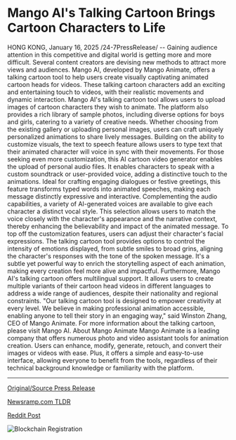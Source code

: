 # Mango AI's Talking Cartoon Brings Cartoon Characters to Life

HONG KONG, January 16, 2025 /24-7PressRelease/ -- Gaining audience attention in this competitive and digital world is getting more and more difficult. Several content creators are devising new methods to attract more views and audiences. Mango AI, developed by Mango Animate, offers a talking cartoon tool to help users create visually captivating animated cartoon heads for videos. These talking cartoon characters add an exciting and entertaining touch to videos, with their realistic movements and dynamic interaction.  Mango AI's talking cartoon tool allows users to upload images of cartoon characters they wish to animate. The platform also provides a rich library of sample photos, including diverse options for boys and girls, catering to a variety of creative needs. Whether choosing from the existing gallery or uploading personal images, users can craft uniquely personalized animations to share lively messages.  Building on the ability to customize visuals, the text to speech feature allows users to type text that their animated character will voice in sync with their movements. For those seeking even more customization, this AI cartoon video generator enables the upload of personal audio files. It enables characters to speak with a custom soundtrack or user-provided voice, adding a distinctive touch to the animations. Ideal for crafting engaging dialogues or festive greetings, this feature transforms typed words into animated speeches, making each message distinctly expressive and interactive.  Complementing the audio capabilities, a variety of AI-generated voices are available to give each character a distinct vocal style. This selection allows users to match the voice closely with the character's appearance and the narrative context, thereby enhancing the believability and impact of the animated message.  To top off the customization features, users can adjust their character's facial expressions. The talking cartoon tool provides options to control the intensity of emotions displayed, from subtle smiles to broad grins, aligning the character's responses with the tone of the spoken message. It's a subtle yet powerful way to enrich the storytelling aspect of each animation, making every creation feel more alive and impactful.  Furthermore, Mango AI's talking cartoon offers multilingual support. It allows users to create multiple variants of their cartoon head videos in different languages to address a wide range of audiences, despite their nationality and regional constraints.  "Our talking cartoon tool is designed to empower creativity at every level. We believe in making professional animation accessible, enabling anyone to tell their story in an engaging way," said Winston Zhang, CEO of Mango Animate.  For more information about the talking cartoon, please visit Mango AI.  About Mango Animate Mango Animate is a leading company that offers numerous photo and video assistant tools for animation creation. Users can enhance, modify, generate, retouch, and convert their images or videos with ease. Plus, it offers a simple and easy-to-use interface, allowing everyone to benefit from the tools, regardless of their technical background knowledge or familiarity with the platform. 

---

[Original/Source Press Release](https://www.24-7pressrelease.com/press-release/518024/mango-ais-talking-cartoon-brings-cartoon-characters-to-life)
                    

[Newsramp.com TLDR](https://newsramp.com/curated-news/mango-animate-launches-talking-cartoon-tool-to-enhance-video-content-creation/ee6dbe90ff0d4a30ba92de9faa9f672e) 

 



[Reddit Post](https://www.reddit.com/r/newsramp/comments/1i2ke9v/mango_animate_launches_talking_cartoon_tool_to/) 



![Blockchain Registration](https://cdn.newsramp.app/24-7PressRelease/qrcode/251/16/sageCoG9.webp)